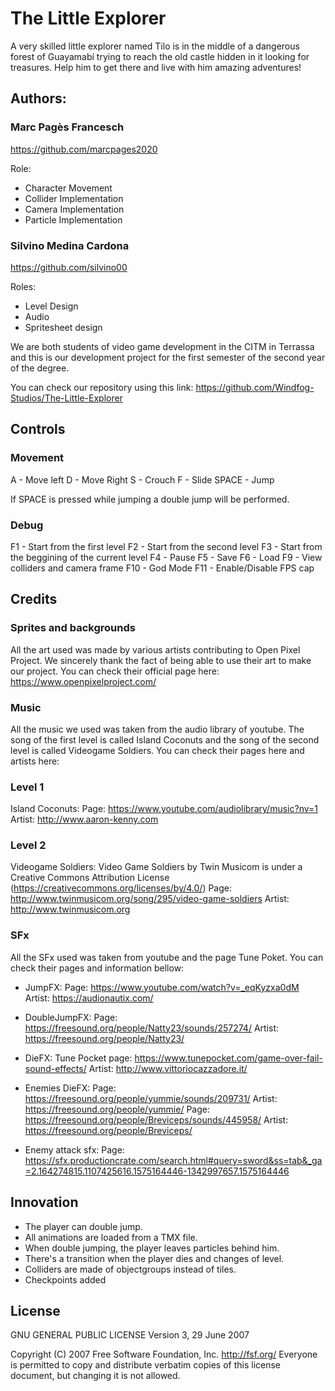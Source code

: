 ﻿# The Little Explorer

A very skilled little explorer named Tilo is in the middle of a dangerous forest of Guayamabí trying to reach the old castle hidden in it looking for treasures. Help him to get there and live with him amazing adventures!


## Authors:

### Marc Pagès Francesch 
https://github.com/marcpages2020

Role: 
- Character Movement
- Collider Implementation
- Camera Implementation
- Particle Implementation 

### Silvino Medina Cardona
https://github.com/silvino00

Roles: 
- Level Design
- Audio
- Spritesheet design 

We are both students of video game development in the CITM in Terrassa and this is our development project for the first semester of the second year of the degree.  

You can check our repository using this link: https://github.com/Windfog-Studios/The-Little-Explorer

## Controls 

### Movement 

A - Move left
D - Move Right
S - Crouch
F - Slide
SPACE - Jump

If SPACE is pressed while jumping a double jump will be performed.

### Debug
F1 - Start from the first level
F2 - Start from the second level
F3 - Start from the beggining of the current level
F4 - Pause 
F5 - Save
F6 - Load
F9 - View colliders and camera frame
F10 - God Mode
F11 - Enable/Disable FPS cap

## Credits

### Sprites and backgrounds
All the art used was made by various artists contributing to Open Pixel Project. We sincerely thank the fact of being able to use their art to make our project.
You can check their official page here: https://www.openpixelproject.com/

### Music
All the music we used was taken from the audio library of youtube. The song of the first level is called Island Coconuts and the song of the second level is called Videogame Soldiers.
You can check their pages here and artists here:

### Level 1
Island Coconuts:
Page: https://www.youtube.com/audiolibrary/music?nv=1
Artist: http://www.aaron-kenny.com

### Level 2
Videogame Soldiers:
Video Game Soldiers by Twin Musicom is under a Creative Commons Attribution License (https://creativecommons.org/licenses/by/4.0/)
Page: http://www.twinmusicom.org/song/295/video-game-soldiers
Artist: http://www.twinmusicom.org

### SFx
All the SFx used was taken from youtube and the page Tune Poket. You can check their pages and information bellow:

- JumpFX: 
Page: https://www.youtube.com/watch?v=_eqKyzxa0dM
Artist: https://audionautix.com/ 

- DoubleJumpFX: 
Page: https://freesound.org/people/Natty23/sounds/257274/
Artist: https://freesound.org/people/Natty23/

- DieFX:
Tune Pocket page: https://www.tunepocket.com/game-over-fail-sound-effects/ 
Artist: http://www.vittoriocazzadore.it/

- Enemies DieFX:
Page: https://freesound.org/people/yummie/sounds/209731/
Artist: https://freesound.org/people/yummie/
Page: https://freesound.org/people/Breviceps/sounds/445958/
Artist: https://freesound.org/people/Breviceps/

- Enemy attack sfx:
Page: https://sfx.productioncrate.com/search.html#query=sword&ss=tab&_ga=2.164274815.1107425616.1575164446-1342997657.1575164446
 

## Innovation

- The player can double jump.
- All animations are loaded from a TMX file. 
- When double jumping, the player leaves particles behind him.
- There's a transition when the player dies and changes of level.
- Colliders are made of objectgroups instead of tiles.
- Checkpoints added

## License 

GNU GENERAL PUBLIC LICENSE
                       Version 3, 29 June 2007

 Copyright (C) 2007 Free Software Foundation, Inc. <http://fsf.org/>
 Everyone is permitted to copy and distribute verbatim copies
 of this license document, but changing it is not allowed.
